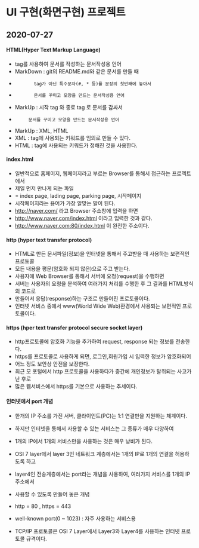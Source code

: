 # UI 구현(화면구현) 프로젝트

## 2020-07-27

#### HTML(Hyper Text Markup Language)
* tag를 사용하여 문서를 작성하는 문서작성용 언어
* MarkDown : git의 README.md와 같은 문서를 만들 때
*            tag가 아닌 특수문자(#, * 등)를 문장의 첫번째에 놓아서
*            문서를 꾸미고 모양을 만드는 문서작성용 언어
* MarkUp : 시작 tag <tag>와 종료 tag </tag>로 문서를 감싸서
*          문서를 꾸미고 모양을 만드는 문서작성용 언어
* MarkUp : XML, HTML
* XML : tag에 사용되는 키워드를 임의로 만들 수 있다.
* HTML : tag에 사용되는 키워드가 정해진 것을 사용한다.

#### index.html
* 일반적으로 홈페이지, 웹페이지라고 부르는 Browser를 통해서 접근하는 프로젝트에서
* 제일 먼저 만나게 되는 파일
* = index page, lading page, parking page, 시작페이지
* 시작페이지라는 용어가 가장 알맞는 말이 된다.
* http://naver.com/ 라고 Browser 주소창에 입력을 하면
* http://www.naver.com/index.html 이라고 입력한 것과 같다.
* http://www.naver.com:80/index.html 이 완전한 주소이다.

#### http (hyper text transfer protocol)
* HTML로 만든 문서파일(정보)을 인터넷을 통해서 주고받을 때 사용하는 보편적인 프로토콜
* 모든 내용을 평문(암호화 되지 않은)으로 주고 받는다.
* 사용자에 Web Browser를 통해서 서버에 요청(request)을 수행하면
* 서버는 사용자의 요청을 분석하여 여러가지 처리를 수행한 후 그 결과를 HTML방식의 코드로
* 만들어서 응답(response)하는 구조로 만들어진 프로토콜이다.
* 인터넷 서비스 중에서 www(World Wide Web)환경에서 사용되는 보편적인 프로토콜이다.

#### https (hper text transfer protocol secure socket layer)
* http프로토콜에 암호화 기능을 추가하여 request, response 되는 정보를 전송한다.
* https를 프로토콜로 사용하게 되면, 로그인,회원가입 시 입력한 정보가 암호화되어
* 어느 정도 보안상 안전을 보장한다.
* 최근 모 포털에서 http 프로토콜을 사용하다가 중간에 개인정보가 탈취되는 사고가 난 후로
* 많은 웹서비스에서 https를 기본으로 사용하는 추세이다.

#### 인터넷에서 port 개념
* 한개의 IP 주소를 가진 서버, 클라이언트(PC)는 1:1 연결만을 지원하는 체계이다.
* 하지만 인터넷을 통해서 사용할 수 있는 서비스는 그 종류가 매우 다양하여
* 1개의 IP에서 1개의 서비스만을 사용하는 것은 매우 낭비가 된다.
* OSI 7 layer에서 layer 3인 네트워크 계층에서는 1개의 IP로 1개의 연결을 허용하도록 하고
* layer4인 전송계층에서는 port라는 개념을 사용하여, 여러가지 서비스를 1개의 IP주소에서
* 사용할 수 있도록 만들어 놓은 개념
* http = 80 , https = 443
* well-known port(0 ~ 1023) : 자주 사용하는 서비스용

* TCP/IP 프로토콜은 OSI 7 Layer에서 Layer3와 Layer4를 사용하는 인터넷 프로토콜 규격이다.
 
